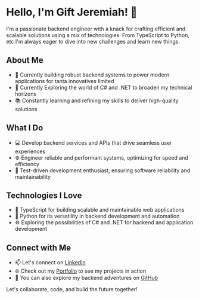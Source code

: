 # Hello, I'm Gift Jeremiah! 👋

I'm a passionate backend engineer with a knack for crafting efficient and scalable solutions using a mix of technologies. From TypeScript to Python, etc  I'm always eager to dive into new challenges and learn new things.

## About Me

- 🔭 Currently building robust backend systems to power modern applications for tanta innovatives limited
- 🌱 Currently Exploring the world of C# and .NET to broaden my technical horizons
- 📚 Constantly learning and refining my skills to deliver high-quality solutions

## What I Do

- 💻 Develop backend services and APIs that drive seamless user experiences
- ⚙️ Engineer reliable and performant systems, optimizing for speed and efficiency
- 🧪 Test-driven development enthusiast, ensuring software reliability and maintainability

## Technologies I Love

- 🚀 TypeScript for building scalable and maintainable web applications
- 🐍 Python for its versatility in backend development and automation
- ⚙️ Exploring the possibilities of C# and .NET for backend and application development

## Connect with Me

- 📫 Let's connect on [LinkedIn](https://www.linkedin.com/in/giftjeremiah/)
- 🌐 Check out my [Portfolio](https://your-portfolio-website.com) to see my projects in action
- 💼 You can also explore my backend adventures on [GitHub](https://github.com/your-username)

Let's collaborate, code, and build the future together!

